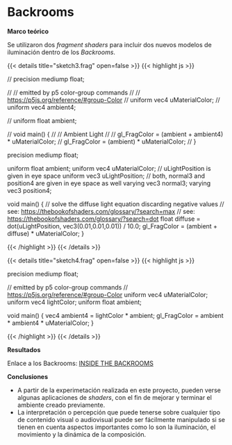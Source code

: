 # **Backrooms**

**Marco teórico**

Se utilizaron dos _fragment shaders_ para incluir dos nuevos modelos de iluminación dentro de los _Backrooms_. 

{{< details title="sketch3.frag" open=false >}}
{{< highlight js >}}

// precision mediump float;

// // emitted by p5 color-group commands
// // https://p5js.org/reference/#group-Color
// uniform vec4 uMaterialColor;
// uniform vec4 ambient4;

// uniform float ambient;

// void main() {
//   // Ambient Light 
//   // gl_FragColor = (ambient + ambient4) * uMaterialColor;
//   gl_FragColor = (ambient) * uMaterialColor;
// }

precision mediump float;

uniform float ambient;
uniform vec4 uMaterialColor;
// uLightPosition is given in eye space
uniform vec3 uLightPosition;
// both, normal3 and position4 are given in eye space as well
varying vec3 normal3;
varying vec3 position4;

void main() {
  // solve the diffuse light equation discarding negative values
  // see: https://thebookofshaders.com/glossary/?search=max
  // see: https://thebookofshaders.com/glossary/?search=dot
  float diffuse = dot(uLightPosition, vec3(0.01,0.01,0.01)) / 10.0;
  gl_FragColor = (ambient + diffuse) * uMaterialColor;
}

{{< /highlight >}}
{{< /details >}}

{{< details title="sketch4.frag" open=false >}}
{{< highlight js >}}

precision mediump float;

// emitted by p5 color-group commands
// https://p5js.org/reference/#group-Color
uniform vec4 uMaterialColor;
uniform vec4 lightColor;
uniform float ambient;

void main() {
  vec4 ambient4 = lightColor * ambient;
  gl_FragColor = ambient * ambient4 * uMaterialColor;
}

{{< /highlight >}}
{{< /details >}}

**Resultados**

Enlace a los Backrooms:  [INSIDE THE BACKROOMS](https://sansanchezmo.github.io/SHADERS/BACKROOMS/index.html)

**Conclusiones**
- A partir de la experimetación realizada en este proyecto, pueden verse algunas aplicaciones de _shaders_, con el fin de mejorar y terminar el ambiente creado previamente.
- La interpretación o percepción que puede tenerse sobre cualquier tipo de contenido visual o audiovisual puede ser fácilmente manipulado si se tienen en cuenta aspectos importantes como lo son la iluminación, el movimiento y la dinámica de la composición.
